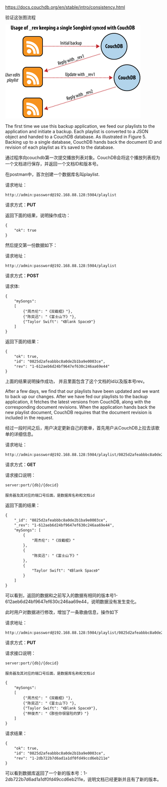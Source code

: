 
https://docs.couchdb.org/en/stable/intro/consistency.html

验证这张图流程

![img.png](images/img.png)


The first time we use this backup application, we feed our playlists to the application and initiate a backup. Each playlist is converted to a JSON object and handed to a CouchDB database. As illustrated in Figure 5. Backing up to a single database, CouchDB hands back the document ID and revision of each playlist as it’s saved to the database.

通过程序向couchdb第一次提交播放列表对象。CouchDB会将这个播放列表视为一个文档进行保存，并返回一个文档ID和版本号。

在postman中，首次创建一个数据库名叫playlist.

请求地址：
```shell
http://admin:password@192.168.88.128:5984/playlist
```

请求方式：**PUT**

返回下面的结果，说明操作成功：
```shell
{
    "ok": true
}
```

然后提交第一份数据如下：

请求地址：
```shell
http://admin:password@192.168.88.128:5984/playlist
```

请求方式：**POST**

请求体:
```shell
{
	"mySongs":  
	[
		{"周杰伦": "《双截棍》"},
		{"陈奕迅": "《富士山下》"},
		{"Taylor Swift": "《Blank Space》"}
	] 
}
```

返回下面的结果：
```shell
{
    "ok": true,
    "id": "0825d2afeabbbc8a0de2b1ba9e0003ce",
    "rev": "1-612aeb6d24bf9647ef630c246aa69e44"
}
```
上面的结果说明操作成功， 并且里面包含了这个文档的id以及版本号rev。

After a few days, we find that our playlists have been updated and we want to back up our changes. After we have fed our playlists to the backup application, it fetches the latest versions from CouchDB, along with the corresponding document revisions. When the application hands back the new playlist document, CouchDB requires that the document revision is included in the request.

经过一段时间之后，用户决定更新自己的歌单，首先用户从CouchDB上拉去该歌单的详细信息。


请求地址：
```shell
http://admin:password@192.168.88.128:5984/playlist/0825d2afeabbbc8a0de2b1ba9e0003ce
```

请求方式：**GET**

请求接口说明：
```shell
server:port/{db}/{docid}

服务器及其对应的端口号后面，是数据库名称和文档id
```

返回下面的结果：
```shell
{
    "_id": "0825d2afeabbbc8a0de2b1ba9e0003ce",
    "_rev": "1-612aeb6d24bf9647ef630c246aa69e44",
    "mySongs": [
        {
            "周杰伦": "《双截棍》"
        },
        {
            "陈奕迅": "《富士山下》"
        },
        {
            "Taylor Swift": "《Blank Space》"
        }
    ]
}
```

可以看到，返回的数据和之前写入的数据有相同的版本号1-612aeb6d24bf9647ef630c246aa69e44，说明数据没有发生变化。

此时用户对数据进行修改，增加了一条歌曲信息，操作如下

请求地址：
```shell
http://admin:password@192.168.88.128:5984/playlist/0825d2afeabbbc8a0de2b1ba9e0003ce
```

请求方式：**PUT**

请求接口说明：
```shell
server:port/{db}/{docid}

服务器及其对应的端口号后面，是数据库名称和文档id
```

```shell
{
	"mySongs":  
	[
		{"周杰伦": "《双截棍》"},
		{"陈奕迅": "《富士山下》"},
		{"Taylor Swift": "《Blank Space》"},
		{"林俊杰": "《那些你很冒险的梦》"}
	] 
}
```

请求结果：
```shell
{
    "ok": true,
    "id": "0825d2afeabbbc8a0de2b1ba9e0003ce",
    "rev": "1-2db722b7d6ad1a1df0fd49ccd6eb211e"
}
```

可以看到数据库返回了一个新的版本号：1-2db722b7d6ad1a1df0fd49ccd6eb211e，说明文档已经更新并且有了新的版本。